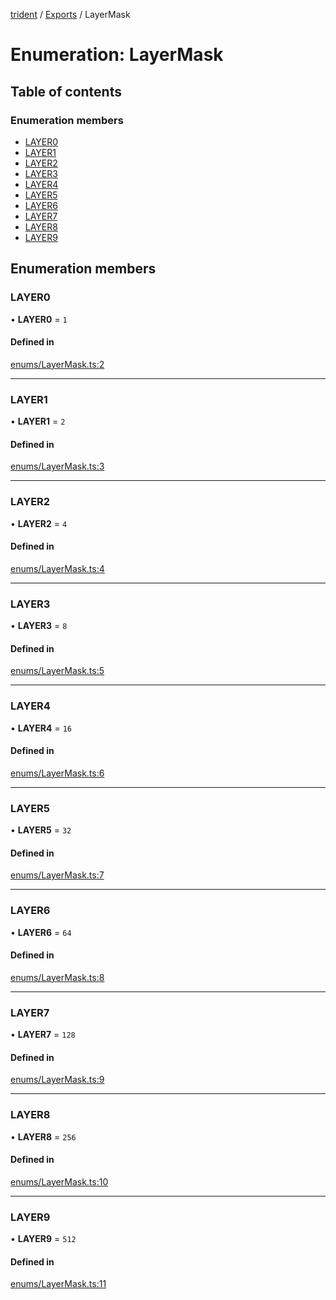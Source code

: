 [trident](../README.md) / [Exports](../modules.md) / LayerMask

# Enumeration: LayerMask

## Table of contents

### Enumeration members

- [LAYER0](LayerMask.md#layer0)
- [LAYER1](LayerMask.md#layer1)
- [LAYER2](LayerMask.md#layer2)
- [LAYER3](LayerMask.md#layer3)
- [LAYER4](LayerMask.md#layer4)
- [LAYER5](LayerMask.md#layer5)
- [LAYER6](LayerMask.md#layer6)
- [LAYER7](LayerMask.md#layer7)
- [LAYER8](LayerMask.md#layer8)
- [LAYER9](LayerMask.md#layer9)

## Enumeration members

### LAYER0

• **LAYER0** = `1`

#### Defined in

[enums/LayerMask.ts:2](https://github.com/AIFanatic/Trident/blob/de3c278/src/enums/LayerMask.ts#L2)

___

### LAYER1

• **LAYER1** = `2`

#### Defined in

[enums/LayerMask.ts:3](https://github.com/AIFanatic/Trident/blob/de3c278/src/enums/LayerMask.ts#L3)

___

### LAYER2

• **LAYER2** = `4`

#### Defined in

[enums/LayerMask.ts:4](https://github.com/AIFanatic/Trident/blob/de3c278/src/enums/LayerMask.ts#L4)

___

### LAYER3

• **LAYER3** = `8`

#### Defined in

[enums/LayerMask.ts:5](https://github.com/AIFanatic/Trident/blob/de3c278/src/enums/LayerMask.ts#L5)

___

### LAYER4

• **LAYER4** = `16`

#### Defined in

[enums/LayerMask.ts:6](https://github.com/AIFanatic/Trident/blob/de3c278/src/enums/LayerMask.ts#L6)

___

### LAYER5

• **LAYER5** = `32`

#### Defined in

[enums/LayerMask.ts:7](https://github.com/AIFanatic/Trident/blob/de3c278/src/enums/LayerMask.ts#L7)

___

### LAYER6

• **LAYER6** = `64`

#### Defined in

[enums/LayerMask.ts:8](https://github.com/AIFanatic/Trident/blob/de3c278/src/enums/LayerMask.ts#L8)

___

### LAYER7

• **LAYER7** = `128`

#### Defined in

[enums/LayerMask.ts:9](https://github.com/AIFanatic/Trident/blob/de3c278/src/enums/LayerMask.ts#L9)

___

### LAYER8

• **LAYER8** = `256`

#### Defined in

[enums/LayerMask.ts:10](https://github.com/AIFanatic/Trident/blob/de3c278/src/enums/LayerMask.ts#L10)

___

### LAYER9

• **LAYER9** = `512`

#### Defined in

[enums/LayerMask.ts:11](https://github.com/AIFanatic/Trident/blob/de3c278/src/enums/LayerMask.ts#L11)
